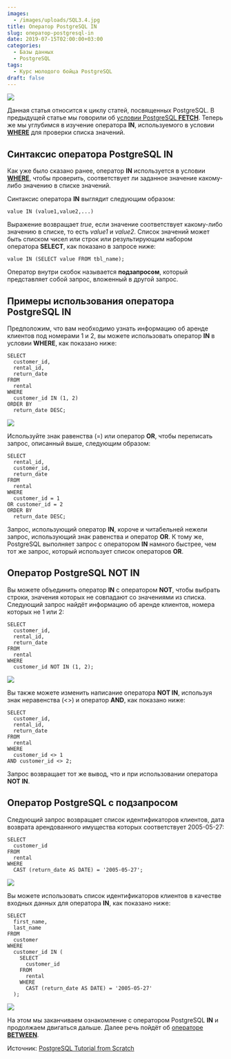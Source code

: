 ```yaml
---
images:
  - /images/uploads/SQL3.4.jpg
title: Оператор PostgreSQL IN
slug: оператор-postgresql-in
date: 2019-07-15T02:00:00+03:00
categories:
  - Базы данных
  - PostgreSQL
tags:
  - Курс молодого бойца PostgreSQL
draft: false
---
```


![](/images/uploads/SQL3.4.jpg)

Данная статья относится к циклу статей, посвященных PostgreSQL. В предыдущей статье мы говорили об
[условии PostgreSQL **FETCH**](https://itdoxy.com/условие-postgresql-fetch/). Теперь же мы углубимся в изучение оператора
**IN**, используемого в условии [**WHERE**](https://itdoxy.com/условие-postgresql-where/) для проверки списка значений.

## Синтаксис оператора PostgreSQL IN

Как уже было сказано ранее, оператор **IN** используется в условии [**WHERE**](https://itdoxy.com/условие-postgresql-where/),
чтобы проверить, соответствует ли заданное значение какому-либо значению в списке значений.

Синтаксис оператора **IN** выглядит следующим образом:

```
value IN (value1,value2,...)
```

Выражение возвращает _true_, если значение соответствует какому-либо значению в списке, то есть _value1_ и _value2_.
Список значений может быть списком чисел или строк или результирующим набором оператора **SELECT**, как показано в запросе ниже:

```
value IN (SELECT value FROM tbl_name);
```

Оператор внутри скобок называется **подзапросом**, который представляет собой запрос, вложенный в другой запрос.

## Примеры использования оператора PostgreSQL IN

Предположим, что вам необходимо узнать информацию об аренде клиентов под номерами 1 и 2, вы можете использовать оператор
**IN** в условии **WHERE**, как показано ниже:

```
SELECT
  customer_id,
  rental_id,
  return_date
FROM
  rental
WHERE
  customer_id IN (1, 2)
ORDER BY
  return_date DESC;
```

![](https://i.imgur.com/0mraHKA.png)

Используйте знак равенства (=) или оператор **OR**, чтобы переписать запрос, описанный выше, следующим образом:

```
SELECT
  rental_id,
  customer_id,
  return_date
FROM
  rental
WHERE
  customer_id = 1
OR customer_id = 2
ORDER BY
  return_date DESC;
```

Запрос, использующий оператор **IN**, короче и читабельней нежели запрос, использующий знак равенства и оператор **OR**.
К тому же, PostgreSQL выполняет запрос с оператором **IN** намного быстрее, чем тот же запрос, который использует список
операторов **OR**.

## Оператор PostgreSQL NOT IN

Вы можете объединить оператор **IN** с оператором **NOT**, чтобы выбрать строки, значения которых не совпадают со значениями
из списка. Следующий запрос найдёт информацию об аренде клиентов, номера которых не 1 или 2:

```
SELECT
  customer_id,
  rental_id,
  return_date
FROM
  rental
WHERE
  customer_id NOT IN (1, 2);
```

![](https://i.imgur.com/h7mSmNm.png)

Вы также можете изменить написание оператора **NOT IN**, используя знак неравенства (<>) и оператор **AND**,
как показано ниже:

```
SELECT
  customer_id,
  rental_id,
  return_date
FROM
  rental
WHERE
  customer_id <> 1
AND customer_id <> 2;
```

Запрос возвращает тот же вывод, что и при использовании оператора **NOT IN**.

## Оператор PostgreSQL с подзапросом

Следующий запрос возвращает список идентификаторов клиентов, дата возврата арендованного имущества которых
соответствует 2005-05-27:

```
SELECT
  customer_id
FROM
  rental
WHERE
  CAST (return_date AS DATE) = '2005-05-27';
```

![](https://i.imgur.com/7SJu3QD.png)

Вы можете использовать список идентификаторов клиентов в качестве входных данных для оператора **IN**, как показано ниже:

```
SELECT
  first_name,
  last_name
FROM
  customer
WHERE
  customer_id IN (
    SELECT
      customer_id
    FROM
      rental
    WHERE
      CAST (return_date AS DATE) = '2005-05-27'
  );
```

![](https://i.imgur.com/kT65cX1.png)

На этом мы заканчиваем ознакомление с оператором PostgreSQL **IN** и продолжаем двигаться дальше. Далее речь пойдёт об
[операторе **BETWEEN**](https://itdoxy.com/оператор-postgresql-between/).

Источник: [PostgreSQL Tutorial from Scratch](http://www.postgresqltutorial.com/)
